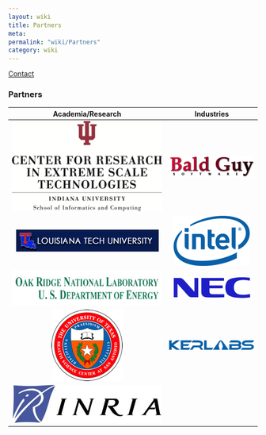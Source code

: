 ```yaml
---
layout: wiki
title: Partners
meta: 
permalink: "wiki/Partners"
category: wiki
---
```

<!-- Name: Partners -->
<!-- Version: 2 -->
<!-- Author: valleegr -->
[Contact](Contact) 

### Partners


| Academia/Research | Industries |
|:---:|:---:|
| [![CREST, Indiana University](../images/wiki/Partners/CREST_letterhead.png)](http://www.crest.iu.edu) | [![Bald Guy Software](../images/wiki/Partners/BGS_Logo.png)](http://www.systemimager.org/) |
| [![Louisiana Tech University](../images/wiki/Partners/latech.gif)](http://xcr.cenit.latech.edu/) | [![Intel Corporation](../images/wiki/Partners/intel.png)](http://www.intel.com/) |
| [![Oak Ridge National Laboratory](../images/wiki/Partners/ornl.jpg)](http://www.csm.ornl.gov/) | [![NEC High Performance Computing Europe](../images/wiki/Partners/neclogo.png)](http://www.hpce.nec.com/) |
| [![Computational Biology Initiative, University of Texas Health Sciences Center at San Antonio](../images/wiki/Partners/UTHSCSA_Seal_2x2_72dpi.jpg)](http://www.cbi.utsa.edu/) | [![Kerlabs](../images/wiki/Partners/kerlabs.png)](http://www.kerlabs.com/) | 
| [![The French National Institute for Research in Computer Science and Control](../images/wiki/Partners/inria.jpg)](http://www.inria.fr/index.en.html) ||


